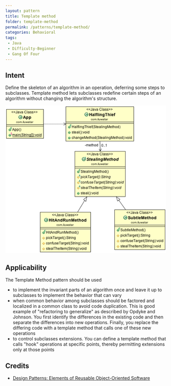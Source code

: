 ```yaml
---
layout: pattern
title: Template method
folder: template-method
permalink: /patterns/template-method/
categories: Behavioral
tags:
 - Java
 - Difficulty-Beginner
 - Gang Of Four
---
```


## Intent
Define the skeleton of an algorithm in an operation, deferring some
steps to subclasses. Template method lets subclasses redefine certain steps of
an algorithm without changing the algorithm's structure.

![alt text](./etc/template-method_1.png "Template Method")

## Applicability
The Template Method pattern should be used

* to implement the invariant parts of an algorithm once and leave it up to subclasses to implement the behavior that can vary
* when common behavior among subclasses should be factored and localized in a common class to avoid code duplication. This is good example of "refactoring to generalize" as described by Opdyke and Johnson. You first identify the differences in the existing code and then separate the differences into new operations. Finally, you replace the differing code with a template method that calls one of these new operations
* to control subclasses extensions. You can define a template method that calls "hook" operations at specific points, thereby permitting extensions only at those points

## Credits

* [Design Patterns: Elements of Reusable Object-Oriented Software](http://www.amazon.com/Design-Patterns-Elements-Reusable-Object-Oriented/dp/0201633612)
